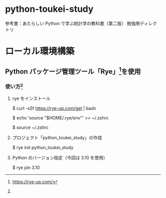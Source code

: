 # python-toukei-study
参考書：あたらしい Python で学ぶ統計学の教科書（第二版）
勉強用ディレクトリ

# ローカル環境構築
## Python パッケージ管理ツール「Rye」[^1]を使用

### 使い方[^2]

1. rye をインストール

    $ curl -sSf https://rye-up.com/get | bash

    $ echo 'source "$HOME/.rye/env"' >> ~/.zshrc

    $ source ~/.zshrc

2. プロジェクト「python_toukei_study」の作成

    $ rye init python_toukei_study

3. Python のバージョン指定（今回は 3.10 を使用）

    $ rye pin 3.10

[^1]: https://rye-up.com/

[^2]:
